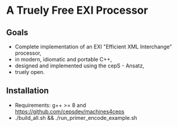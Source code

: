 # A Truely Free EXI Processor
## Goals
- Complete implementation of an EXI "Efficient XML Interchange" processor, 
- in modern, idiomatic and portable C++,
- designed and implemented using the cepS - Ansatz,
- truely open.

## Installation
- Requirements: g++ >= 8 and https://github.com/cepsdev/machines4ceps
- ./build_all.sh && ./run_primer_encode_example.sh 
